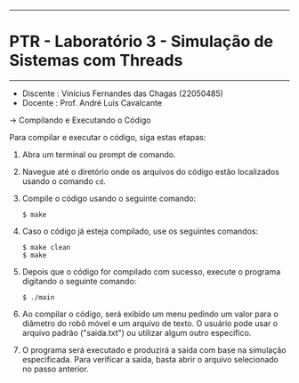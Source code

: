 -------------------------------------------------------------------------------------

# PTR - Laboratório 3 - Simulação de Sistemas com Threads

-------------------------------------------------------------------------------------

- Discente : Vinícius Fernandes das Chagas (22050485)
- Docente  : Prof. André Luis Cavalcante

-> Compilando e Executando o Código

Para compilar e executar o código, siga estas etapas:


1. Abra um terminal ou prompt de comando.

2. Navegue até o diretório onde os arquivos do código estão localizados usando o comando `cd`.

3. Compile o código usando o seguinte comando:
   ```
   $ make
   ```
4. Caso o código já esteja compilado, use os seguintes comandos:
   ```
   $ make clean
   $ make
   ```  

5. Depois que o código for compilado com sucesso, execute o programa digitando o seguinte comando:
   ```
   $ ./main
   ```

6. Ao compilar o código, será exibido um menu pedindo um valor para o diâmetro do robô móvel e um arquivo de texto. O usuário pode usar o arquivo padrão ("saida.txt") ou utilizar algum outro específico. 

7. O programa será executado e produzirá a saída com base na simulação especificada. Para verificar a saída, basta abrir o arquivo selecionado no passo anterior.
